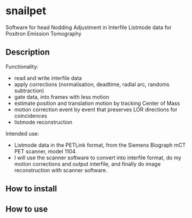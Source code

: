 # snailpet
Software for head Nodding Adjustment in Interfile Listmode data for Positron Emission Tomography

Description
-----------

Functionality:
- read and write interfile data 
- apply corrections (normalisation, deadtime, radial arc, randoms subtraction)
- gate data, into frames with less motion
- estimate position and translation motion by tracking Center of Mass
- motion correction event by event that preserves LOR directions for coincidences
- listmode reconstruction

Intended use:
- Listmode data in the PETLink format, from the Siemens Biograph mCT PET scanner, model 1104.  
- I will use the scanner software to convert into interfile format, do my motion corrections and output interfile, and finally do image reconstruction with scanner software.

How to install
--------------

How to use
----------


